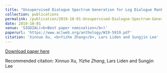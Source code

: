 ```yaml
---
title: "Unsupervised Dialogue Spectrum Generation for Log Dialogue Ranking."
collection: publications
permalink: /publication/2019-10-01-Unsupervised-Dialogue-Spectrum-Generation-for-Log-Dialogue-Ranking
date: 2019-10-01
venue: 'SIGDIAL(<b>Best paper nomination</b>)'
paperurl: 'https://www.aclweb.org/anthology/W19-5919.pdf'
citation: 'Xinnuo Xu, <b>Yizhe Zhang</b>, Lars Liden and Sungjin Lee'
---
```

[Download paper here](https://www.aclweb.org/anthology/W19-5919.pdf)

Recommended citation: Xinnuo Xu, *Yizhe Zhang*, Lars Liden and Sungjin Lee